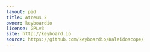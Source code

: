 ```yaml
---
layout: pid
title: Atreus 2
owner: keyboardio
license: GPLv3
site: http://keyboard.io
source: https://github.com/keyboardio/Kaleidoscope/
---
```

